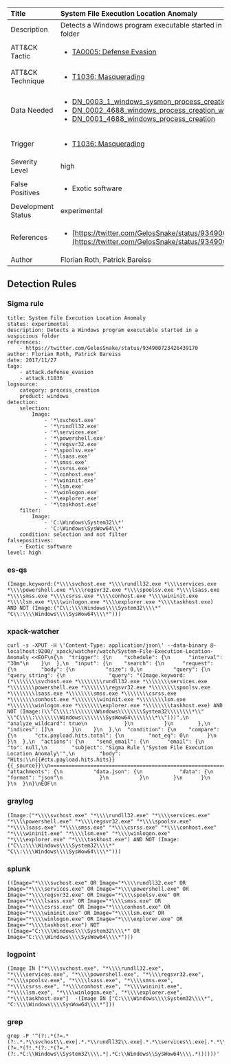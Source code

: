 | Title                | System File Execution Location Anomaly                                                                                                                                                 |
|:---------------------|:------------------------------------------------------------------------------------------------------------------------------------------------------------|
| Description          | Detects a Windows program executable started in a suspicious folder                                                                                                                                           |
| ATT&amp;CK Tactic    | <ul><li>[TA0005: Defense Evasion](https://attack.mitre.org/tactics/TA0005)</li></ul>  |
| ATT&amp;CK Technique | <ul><li>[T1036: Masquerading](https://attack.mitre.org/techniques/T1036)</li></ul>                             |
| Data Needed          | <ul><li>[DN_0003_1_windows_sysmon_process_creation](../Data_Needed/DN_0003_1_windows_sysmon_process_creation.md)</li><li>[DN_0002_4688_windows_process_creation_with_commandline](../Data_Needed/DN_0002_4688_windows_process_creation_with_commandline.md)</li><li>[DN_0001_4688_windows_process_creation](../Data_Needed/DN_0001_4688_windows_process_creation.md)</li></ul>                                                         |
| Trigger              | <ul><li>[T1036: Masquerading](../Triggers/T1036.md)</li></ul>  |
| Severity Level       | high                                                                                                                                                 |
| False Positives      | <ul><li>Exotic software</li></ul>                                                                  |
| Development Status   | experimental                                                                                                                                                |
| References           | <ul><li>[https://twitter.com/GelosSnake/status/934900723426439170](https://twitter.com/GelosSnake/status/934900723426439170)</li></ul>                                                          |
| Author               | Florian Roth, Patrick Bareiss                                                                                                                                                |


## Detection Rules

### Sigma rule

```
title: System File Execution Location Anomaly
status: experimental
description: Detects a Windows program executable started in a suspicious folder
references:
    - https://twitter.com/GelosSnake/status/934900723426439170
author: Florian Roth, Patrick Bareiss
date: 2017/11/27
tags:
    - attack.defense_evasion
    - attack.t1036
logsource:
    category: process_creation
    product: windows
detection:
    selection:
        Image:
            - '*\svchost.exe'
            - '*\rundll32.exe'
            - '*\services.exe'
            - '*\powershell.exe'
            - '*\regsvr32.exe'
            - '*\spoolsv.exe'
            - '*\lsass.exe'
            - '*\smss.exe'
            - '*\csrss.exe'
            - '*\conhost.exe'
            - '*\wininit.exe'
            - '*\lsm.exe'
            - '*\winlogon.exe'
            - '*\explorer.exe'
            - '*\taskhost.exe' 
    filter:
        Image:
            - 'C:\Windows\System32\\*'
            - 'C:\Windows\SysWow64\\*'
    condition: selection and not filter
falsepositives:
    - Exotic software
level: high

```





### es-qs
    
```
(Image.keyword:(*\\\\svchost.exe *\\\\rundll32.exe *\\\\services.exe *\\\\powershell.exe *\\\\regsvr32.exe *\\\\spoolsv.exe *\\\\lsass.exe *\\\\smss.exe *\\\\csrss.exe *\\\\conhost.exe *\\\\wininit.exe *\\\\lsm.exe *\\\\winlogon.exe *\\\\explorer.exe *\\\\taskhost.exe) AND NOT (Image:("C\\:\\\\Windows\\\\System32\\\\*" "C\\:\\\\Windows\\\\SysWow64\\\\*")))
```


### xpack-watcher
    
```
curl -s -XPUT -H \'Content-Type: application/json\' --data-binary @- localhost:9200/_xpack/watcher/watch/System-File-Execution-Location-Anomaly <<EOF\n{\n  "trigger": {\n    "schedule": {\n      "interval": "30m"\n    }\n  },\n  "input": {\n    "search": {\n      "request": {\n        "body": {\n          "size": 0,\n          "query": {\n            "query_string": {\n              "query": "(Image.keyword:(*\\\\\\\\svchost.exe *\\\\\\\\rundll32.exe *\\\\\\\\services.exe *\\\\\\\\powershell.exe *\\\\\\\\regsvr32.exe *\\\\\\\\spoolsv.exe *\\\\\\\\lsass.exe *\\\\\\\\smss.exe *\\\\\\\\csrss.exe *\\\\\\\\conhost.exe *\\\\\\\\wininit.exe *\\\\\\\\lsm.exe *\\\\\\\\winlogon.exe *\\\\\\\\explorer.exe *\\\\\\\\taskhost.exe) AND NOT (Image:(\\"C\\\\:\\\\\\\\Windows\\\\\\\\System32\\\\\\\\*\\" \\"C\\\\:\\\\\\\\Windows\\\\\\\\SysWow64\\\\\\\\*\\")))",\n              "analyze_wildcard": true\n            }\n          }\n        },\n        "indices": []\n      }\n    }\n  },\n  "condition": {\n    "compare": {\n      "ctx.payload.hits.total": {\n        "not_eq": 0\n      }\n    }\n  },\n  "actions": {\n    "send_email": {\n      "email": {\n        "to": null,\n        "subject": "Sigma Rule \'System File Execution Location Anomaly\'",\n        "body": "Hits:\\n{{#ctx.payload.hits.hits}}{{_source}}\\n================================================================================\\n{{/ctx.payload.hits.hits}}",\n        "attachments": {\n          "data.json": {\n            "data": {\n              "format": "json"\n            }\n          }\n        }\n      }\n    }\n  }\n}\nEOF\n
```


### graylog
    
```
(Image:("*\\\\svchost.exe" "*\\\\rundll32.exe" "*\\\\services.exe" "*\\\\powershell.exe" "*\\\\regsvr32.exe" "*\\\\spoolsv.exe" "*\\\\lsass.exe" "*\\\\smss.exe" "*\\\\csrss.exe" "*\\\\conhost.exe" "*\\\\wininit.exe" "*\\\\lsm.exe" "*\\\\winlogon.exe" "*\\\\explorer.exe" "*\\\\taskhost.exe") AND NOT (Image:("C\\:\\\\Windows\\\\System32\\\\*" "C\\:\\\\Windows\\\\SysWow64\\\\*")))
```


### splunk
    
```
((Image="*\\\\svchost.exe" OR Image="*\\\\rundll32.exe" OR Image="*\\\\services.exe" OR Image="*\\\\powershell.exe" OR Image="*\\\\regsvr32.exe" OR Image="*\\\\spoolsv.exe" OR Image="*\\\\lsass.exe" OR Image="*\\\\smss.exe" OR Image="*\\\\csrss.exe" OR Image="*\\\\conhost.exe" OR Image="*\\\\wininit.exe" OR Image="*\\\\lsm.exe" OR Image="*\\\\winlogon.exe" OR Image="*\\\\explorer.exe" OR Image="*\\\\taskhost.exe") NOT ((Image="C:\\\\Windows\\\\System32\\\\*" OR Image="C:\\\\Windows\\\\SysWow64\\\\*")))
```


### logpoint
    
```
(Image IN ["*\\\\svchost.exe", "*\\\\rundll32.exe", "*\\\\services.exe", "*\\\\powershell.exe", "*\\\\regsvr32.exe", "*\\\\spoolsv.exe", "*\\\\lsass.exe", "*\\\\smss.exe", "*\\\\csrss.exe", "*\\\\conhost.exe", "*\\\\wininit.exe", "*\\\\lsm.exe", "*\\\\winlogon.exe", "*\\\\explorer.exe", "*\\\\taskhost.exe"]  -(Image IN ["C:\\\\Windows\\\\System32\\\\*", "C:\\\\Windows\\\\SysWow64\\\\*"]))
```


### grep
    
```
grep -P '^(?:.*(?=.*(?:.*.*\\svchost\\.exe|.*.*\\rundll32\\.exe|.*.*\\services\\.exe|.*.*\\powershell\\.exe|.*.*\\regsvr32\\.exe|.*.*\\spoolsv\\.exe|.*.*\\lsass\\.exe|.*.*\\smss\\.exe|.*.*\\csrss\\.exe|.*.*\\conhost\\.exe|.*.*\\wininit\\.exe|.*.*\\lsm\\.exe|.*.*\\winlogon\\.exe|.*.*\\explorer\\.exe|.*.*\\taskhost\\.exe))(?=.*(?!.*(?:.*(?=.*(?:.*C:\\Windows\\System32\\\\.*|.*C:\\Windows\\SysWow64\\\\.*))))))'
```



